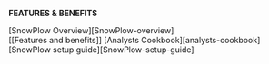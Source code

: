 **FEATURES & BENEFITS** 

[SnowPlow Overview][SnowPlow-overview]  
[[Features and benefits]]
[Analysts Cookbook][analysts-cookbook]
[SnowPlow setup guide][SnowPlow-setup-guide]
